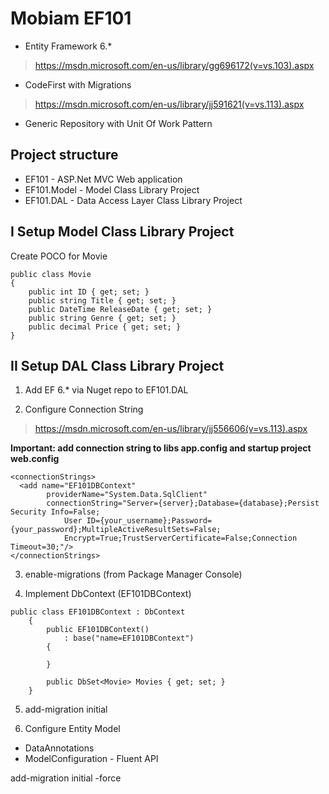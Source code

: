 # Mobiam EF101
* Entity Framework 6.*
> https://msdn.microsoft.com/en-us/library/gg696172(v=vs.103).aspx
* CodeFirst with Migrations
> https://msdn.microsoft.com/en-us/library/jj591621(v=vs.113).aspx
* Generic Repository with Unit Of Work Pattern

## Project structure 
* EF101 - ASP.Net MVC Web application
* EF101.Model - Model Class Library Project
* EF101.DAL - Data Access Layer Class Library Project

## I Setup Model Class Library Project
Create POCO for Movie
```
public class Movie
{
    public int ID { get; set; }
    public string Title { get; set; }
    public DateTime ReleaseDate { get; set; }
    public string Genre { get; set; }
    public decimal Price { get; set; }
}
```

## II Setup DAL Class Library Project
1. Add EF 6.* via Nuget repo to EF101.DAL

2. Configure Connection String 
> https://msdn.microsoft.com/en-us/library/jj556606(v=vs.113).aspx

**Important: add connection string to libs app.config and startup project web.config**

```
<connectionStrings> 
  <add name="EF101DBContext"  
        providerName="System.Data.SqlClient"  
        connectionString="Server={server};Database={database};Persist Security Info=False;
			User ID={your_username};Password={your_password};MultipleActiveResultSets=False;
			Encrypt=True;TrustServerCertificate=False;Connection Timeout=30;"/> 
</connectionStrings>
```

3. enable-migrations (from Package Manager Console)

4. Implement DbContext (EF101DBContext)
```
public class EF101DBContext : DbContext
    {
        public EF101DBContext() 
            : base("name=EF101DBContext")
        {

        }

        public DbSet<Movie> Movies { get; set; }
    }
```

5. add-migration initial

6. Configure Entity Model
* DataAnnotations
* ModelConfiguration - Fluent API

add-migration initial -force